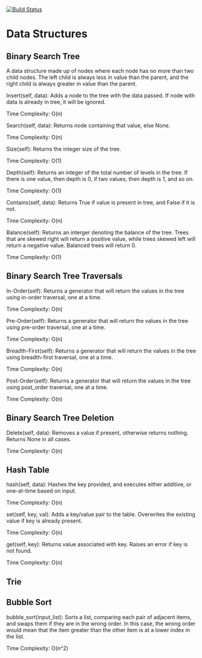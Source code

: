 [![Build Status](https://travis-ci.org/famavott/more-data-structures.svg?branch=master)](https://travis-ci.org/famavott/more-data-structures)

# Data Structures

## Binary Search Tree
A data structure made up of nodes where each node has no more than two child nodes. The left child is always less in value than the parent, and the right child is always greater in value than the parent.

Insert(self, data): Adds a node to the tree with the data passed. If node with data is already in tree, it will be ignored.

Time Complexity: O(n)

Search(self, data): Returns node containing that value, else None.

Time Complexity: O(n)

Size(self): Returns the integer size of the tree.

Time Complexity: O(1)

Depth(self): Returns an integer of the total number of levels in the tree. If there is one value, then depth is 0, if two values, then depth is 1, and so on.

Time Complexity: O(1)

Contains(self, data): Returns True if value is present in tree, and False if it is not.

Time Complexity: O(n)

Balance(self): Returns an interger denoting the balance of the tree. Trees that are skewed right will return a positive value, while trees skewed left will return a negative value. Balanced trees will return 0.

Time Complexity: O(1)

## Binary Search Tree Traversals

In-Order(self): Returns a generator that will return the values in the tree using in-order traversal, one at a time.

Time Complexity: O(n)

Pre-Order(self): Returns a generator that will return the values in the tree using pre-order traversal, one at a time.

Time Complexity: O(n)

Breadth-First(self): Returns a generator that will return the values in the tree using breadth-first traversal, one at a time.

Time Complexity: O(n)

Post-Order(self): Returns a generator that will return the values in the tree using post_order traversal, one at a time.

Time Complexity: O(n)

## Binary Search Tree Deletion

Delete(self, data): Removes a value if present, otherwise returns nothing. Returns None in all cases.

Time Complexity: O(n)

## Hash Table

hash(self, data): Hashes the key provided, and executes either additive, or one-at-time based on input.

Time Complexity: O(n)

set(self, key, val): Adds a key/value pair to the table. Overwrites the existing value if key is already present.

Time Complexity: O(n)

get(self, key): Returns value associated with key. Raises an error if key is not found.

Time Complexity: O(n)

## Trie

## Bubble Sort

bubble_sort(input_list): Sorts a list, comparing each pair of adjacent items, and swaps them if they are in the wrong order. In this case, the wrong order would mean that the item greater than the other item is at a lower index in the list.

Time Complexity: O(n^2)
